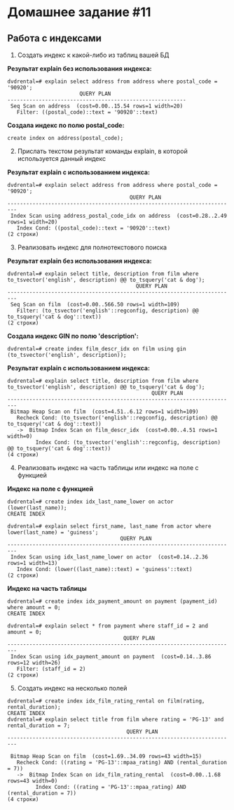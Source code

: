 # Домашнее задание #11

## Работа с индексами

1. Создать индекс к какой-либо из таблиц вашей БД

__Результат explain без использования индекса:__
```
dvdrental=# explain select address from address where postal_code = '90920';
                       QUERY PLAN                        
---------------------------------------------------------
 Seq Scan on address  (cost=0.00..15.54 rows=1 width=20)
   Filter: ((postal_code)::text = '90920'::text)
```
__Создала индекс по полю postal_code:__
```
create index on address(postal_code);
```

2. Прислать текстом результат команды explain, в которой используется данный индекс

__Результат explain с использованием индекса:__
```
dvdrental=# explain select address from address where postal_code = '90920';
                                       QUERY PLAN                                       
-------------------------------------------------------------------------
 Index Scan using address_postal_code_idx on address  (cost=0.28..2.49 rows=1 width=20)
   Index Cond: ((postal_code)::text = '90920'::text)
(2 строки)
```

3. Реализовать индекс для полнотекстового поиска

__Результат explain без использования индекса:__
```
dvdrental=# explain select title, description from film where to_tsvector('english', description) @@ to_tsquery('cat & dog');
                                         QUERY PLAN                                          
-------------------------------------------------------------------------
 Seq Scan on film  (cost=0.00..566.50 rows=1 width=109)
   Filter: (to_tsvector('english'::regconfig, description) @@ to_tsquery('cat & dog'::text))
(2 строки)
```
__Создала индекс GIN по полю 'description':__
```
dvdrental=# create index film_descr_idx on film using gin (to_tsvector('english', description));
```
__Результат explain с использованием индекса:__
```
dvdrental=# explain select title, description from film where to_tsvector('english', description) @@ to_tsquery('cat & dog');
                                              QUERY PLAN                                               
-------------------------------------------------------------------------
 Bitmap Heap Scan on film  (cost=4.51..6.12 rows=1 width=109)
   Recheck Cond: (to_tsvector('english'::regconfig, description) @@ to_tsquery('cat & dog'::text))
   ->  Bitmap Index Scan on film_descr_idx  (cost=0.00..4.51 rows=1 width=0)
         Index Cond: (to_tsvector('english'::regconfig, description) @@ to_tsquery('cat & dog'::text))
(4 строки)
```

4. Реализовать индекс на часть таблицы или индекс
на поле с функцией

__Индекс на поле с функцией__
```
dvdrental=# create index idx_last_name_lower on actor (lower(last_name));
CREATE INDEX

dvdrental=# explain select first_name, last_name from actor where lower(last_name) = 'guiness';
                                    QUERY PLAN                                    
-------------------------------------------------------------------------
 Index Scan using idx_last_name_lower on actor  (cost=0.14..2.36 rows=1 width=13)
   Index Cond: (lower((last_name)::text) = 'guiness'::text)
(2 строки)
```

__Индекс на часть таблицы__
```
dvdrental=# create index idx_payment_amount on payment (payment_id) where amount = 0;
CREATE INDEX

dvdrental=# explain select * from payment where staff_id = 2 and amount = 0;
                                     QUERY PLAN                                     
-------------------------------------------------------------------------
 Index Scan using idx_payment_amount on payment  (cost=0.14..3.86 rows=12 width=26)
   Filter: (staff_id = 2)
(2 строки)
```

5. Создать индекс на несколько полей
```
dvdrental=# create index idx_film_rating_rental on film(rating, rental_duration);
CREATE INDEX
dvdrental=# explain select title from film where rating = 'PG-13' and rental_duration = 7;
                                      QUERY PLAN                                      
-------------------------------------------------------------------------

 Bitmap Heap Scan on film  (cost=1.69..34.09 rows=43 width=15)
   Recheck Cond: ((rating = 'PG-13'::mpaa_rating) AND (rental_duration = 7))
   ->  Bitmap Index Scan on idx_film_rating_rental  (cost=0.00..1.68 rows=43 width=0)
         Index Cond: ((rating = 'PG-13'::mpaa_rating) AND (rental_duration = 7))
(4 строки)
```
